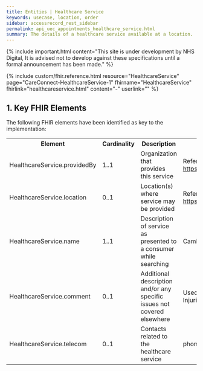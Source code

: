 ```yaml
---
title: Entities | Healthcare Service
keywords: usecase, location, order
sidebar: accessrecord_rest_sidebar
permalink: api_uec_appointments_healthcare_service.html
summary: The details of a healthcare service available at a location.
---
```

{% include important.html content="This site is under development by NHS Digital, It is advised not to develop against these specifications until a formal announcement has been made." %}

{% include custom/fhir.reference.html resource="HealthcareService" page="CareConnect-HealthcareService-1" fhirname="HealthcareService" fhirlink="healthcareservice.html" content="-" userlink="" %}

## 1. Key FHIR Elements ##

The following FHIR elements have been identified as key to the implementation:

<table>
<tr>
<th>Element</th>
<th>Cardinality</th>
<th>Description</th>
<th>Example value(s)</th>
</tr>
<tr>
<td>HealthcareService.providedBy</td><td>1..1</td><td>Organization that provides this service</td><td>Reference (Organization) <a href="https://www.hl7.org/fhir/organization.html" target="_blank">https://www.hl7.org/fhir/organization.html</a></td>
</tr>
<tr>
<td>HealthcareService.location</td><td>0..1</td><td>Location(s) where service may be provided</td><td>Reference (Location) <a href="https://www.hl7.org/fhir/location.html" target="_blank">https://www.hl7.org/fhir/location.html</a></td>
</tr>
<tr>
<td>HealthcareService.name</td><td>1..1</td><td>Description of service as presented to a consumer while searching</td><td>Cambridge Urgent Treatment Centre</td>
</tr>
<tr>
<td>HealthcareService.comment</td><td>0..1</td><td>Additional description and/or any specific issues not covered elsewhere</td><td>Used to be known as Cambridge Minor Injuries Unit</td>
</tr>
<tr>
<td>HealthcareService.telecom</td><td>0..1</td><td>Contacts related to the healthcare service</td><td>phone: 01132333444</td>
</tr>
</table>